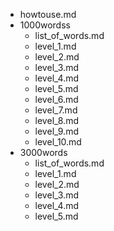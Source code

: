 - howtouse.md
- 1000wordss
  - list_of_words.md
  - level_1.md
  - level_2.md
  - level_3.md
  - level_4.md
  - level_5.md
  - level_6.md
  - level_7.md
  - level_8.md
  - level_9.md
  - level_10.md
- 3000words
  - list_of_words.md
  - level_1.md
  - level_2.md
  - level_3.md
  - level_4.md
  - level_5.md